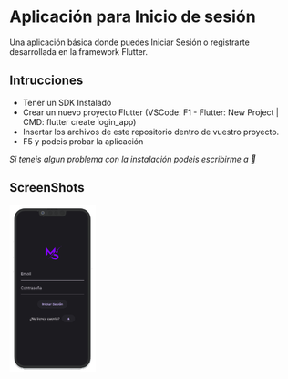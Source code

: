 # Aplicación para Inicio de sesión

Una aplicación básica donde puedes Iniciar Sesión o registrarte desarrollada en la framework Flutter.

## Intrucciones 
  - Tener un SDK Instalado
  - Crear un nuevo proyecto Flutter (VSCode: F1 - Flutter: New Project | CMD: flutter create login_app)
  - Insertar los archivos de este repositorio dentro de vuestro proyecto.
  - F5 y podeis probar la aplicación

<i>Si teneis algun problema con la instalación podeis escribirme a <a href="mailto:carlosmartinezguixa@gmail.com">📧</a></i>

## ScreenShots

<img src="https://github.com/marselo-4/login_app/blob/main/assets/images/mockup.png?raw=true" style="width: 30%">


